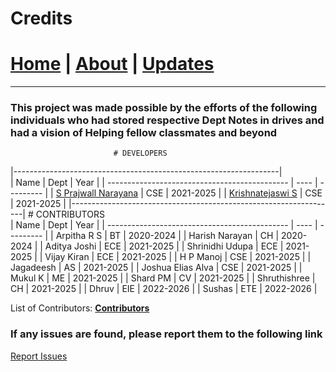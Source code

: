 # Credits

# [Home](./index.md) | [About](./about.md) | [Updates](./updates.md)

---

### This project was made possible by the efforts of the following individuals who had stored respective Dept Notes in drives and had a vision of Helping fellow classmates and beyond

                           # DEVELOPERS  
|------------------------------------------------------------------|                           
| Name                                          | Dept | Year      |
| --------------------------------------------- | ---- | --------- |
| [S Prajwall Narayana](https://developer1010x.github.io/PORTFOLIO/) | CSE  | 2021-2025 |
| [Krishnatejaswi S](https://kts-o7.github.io/) | CSE  | 2021-2025 |
|------------------------------------------------------------------|
                        # CONTRIBUTORS                            
| Name                                          | Dept | Year      |
| --------------------------------------------- | ---- | --------- |
| Arpitha R S                                   | BT   | 2020-2024 |
| Harish Narayan                                | CH   | 2020-2024 |
| Aditya Joshi                                  | ECE  | 2021-2025 |
| Shrinidhi Udupa                               | ECE  | 2021-2025 |
| Vijay Kiran                                   | ECE  | 2021-2025 |
| H P Manoj                                     | CSE  | 2021-2025 |
| Jagadeesh                                     | AS   | 2021-2025 |
| Joshua Elias Alva                             | CSE  | 2021-2025 |
| Mukul K                                       | ME   | 2021-2025 |
| Shard PM                                      | CV   | 2021-2025 |
| Shruthishree                                  | CH   | 2021-2025 |
| Dhruv                                         | EIE  | 2022-2026 |
| Sushas                                        | ETE  | 2022-2026 |




List of Contributors: [**Contributors**](https://docs.google.com/spreadsheets/d/1CcoPOLFaWOJdxpLAZfO3Y8h9M2i830wRb3_0TwbtZvM/edit?usp=sharing)

### If any issues are found, please report them to the following link

[Report Issues](https://forms.gle/dKSctaXneaB1uTtW6)
